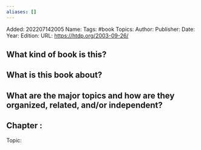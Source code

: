 ```yaml
---
aliases: []
---
```

Added: 202207142005
Name: 
Tags: #book
Topics: 
Author: 
Publisher: 
Date: 
Year: 
Edition:
URL: https://htdp.org/2003-09-26/


## What kind of book is this?

## What is this book about?

## What are the major topics and how are they organized, related, and/or independent?

## Chapter :
Topic: